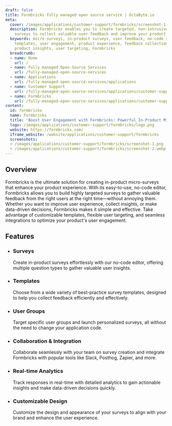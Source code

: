 ```yaml
---
draft: false
title: Formbricks fully managed open source service | OctaByte.io
meta:
  cover: /images/applications/customer-support/formbricks/screenshot-1.png
  description: Formbricks enables you to create targeted, non-intrusive in-product
    surveys to collect valuable user feedback and improve your product experience.
  keywords: micro-surveys, in-product surveys, user feedback, no-code surveys, survey
    templates, user engagement, product experience, feedback collection, survey integration,
    product insights, user targeting, Formbricks
  breadcrumb:
  - name: Home
    url: /
  - name: Fully managed Open-Source Services
    url: /fully-managed-open-source-services
  - name: Applications
    url: /fully-managed-open-source-services/applications
  - name: Customer Support
    url: /fully-managed-open-source-services/applications/customer-support
  - name: Formbricks
    url: /fully-managed-open-source-services/applications/customer-support/formbricks
content:
  id: formbricks
  name: Formbricks
  title: 'Boost User Engagement with Formbricks: Powerful In-Product Micro-Surveys'
  logo: /images/applications/customer-support/formbricks/logo.png
  website: https://formbricks.com/
  iframe_website: /website/applications/customer-support/formbricks
  screenshots:
  - /images/applications/customer-support/formbricks/screenshot-1.png
  - /images/applications/customer-support/formbricks/screenshot-2.webp
---
```


## Overview

Formbricks is the ultimate solution for creating in-product micro-surveys that enhance your product experience. With its easy-to-use, no-code editor, Formbricks allows you to build highly targeted surveys to gather valuable feedback from the right users at the right time—without annoying them. Whether you want to improve user experience, collect insights, or make data-driven decisions, Formbricks makes it simple and effective. Take advantage of customizable templates, flexible user targeting, and seamless integrations to optimize your product's user engagement.

## Features

- ### Surveys

  Create in-product surveys effortlessly with our no-code editor, offering multiple question types to gather valuable user insights.

- ### Templates

  Choose from a wide variety of best-practice survey templates, designed to help you collect feedback efficiently and effectively.

- ### User Groups

  Target specific user groups and launch personalized surveys, all without the need to change your application code.

- ### Collaboration & Integration

  Collaborate seamlessly with your team on survey creation and integrate Formbricks with popular tools like Slack, Posthog, Zapier, and more.

- ### Real-time Analytics

  Track responses in real-time with detailed analytics to gain actionable insights and make data-driven decisions quickly.

- ### Customizable Design

  Customize the design and appearance of your surveys to align with your brand and enhance the user experience.